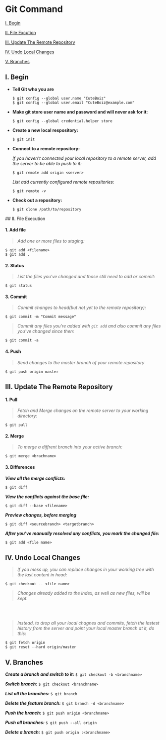 # Git Command

[I. Begin](https://github.com/CuteBoiz/Ubuntu/blob/master/Git-bash/Git.md#i-begin)

[II. File Excution](https://github.com/CuteBoiz/Ubuntu/blob/master/Git-bash/Git.md#ii-file-execution)

[III. Update The Remote Repository](https://github.com/CuteBoiz/Ubuntu/blob/master/Git-bash/Git.md#iii-update-the-remote-repository)

[IV. Undo Local Changes](https://github.com/CuteBoiz/Ubuntu/blob/master/Git-bash/Git.md#iv-undo-local-changes)

[V. Branches](https://github.com/CuteBoiz/Ubuntu/blob/master/Git-bash/Git.md#v-branches)

## I. Begin
<ul>
<li><b> Tell Git who you are </b></li>

```
$ git config --global user.name "CuteBoiz"
$ git config --global user.email "CuteBoiz@example.com"
```

<li><b> Make git store user name and password and will never ask for it: </b></li>

```
$ git config --global credential.helper store
```

<li><b> Create a new local respository: </b></li>

```
$ git init
```

<li><b> Connect to a remote repository: </b></li>

*If you haven't connected your local repository to a remote server, add the server to be able to push to it:*

```
$ git remote add origin <server>
```

*List add currently configured remote repositories:*

```
$ git remote -v
```

<li><b> Check out a repository: </b></li>

```
$ git clone /path/to/repository
```
</ul>
## II. File Execution

#### 1. Add file
>*Add one or more files to staging:*

```
$ git add <filename>
$ git add .
```

#### 2. Status
>*List the files you've changed and those still need to add or commit:*

```
$ git status
```

#### 3. Commit
>*Commit changes to head(but not yet to the remote repository):*

```
$ git commit -m "Commit message"
```

>*Commit any files you're added with `git add` and also commit any files you've changed since then:*

```
$ git commit -a
```


#### 4. Push
>*Send changes to the master branch of your remote repository*

```
$ git push origin master
```


## III. Update The Remote Repository

#### 1. Pull 
>*Fetch and Merge changes on the remote server to your working directory:*

```
$ git pull
```

#### 2. Merge
>*To merge a diffrent branch into your active branch:*

```
$ git merge <brachname>
```

#### 3. Differences
***View all the merge conflicts:***
```
$ git diff
```

***View the conflicts against the base file:***
```
$ git diff --base <filename>
```

***Preview changes, before merging***
```
$ git diff <sourcebranch> <targetbranch>
```

***After you've manually resolved any conflicts, you mark the changed file:***
```
$ git add <file name>
```

## IV. Undo Local Changes
>*If you mess up, you can replace changes in your working tree with the last content in head:*

```
$ git checkout -- <file name>
```
>*Changes already added to the index, as well as new files, will be kept.*
</br>
</br>

>*Instead, to drop all your local chagnes and commits, fetch the lastest history from the server and point your local master branch at it, do this:*
```
$ git fetch origin
$ git reset --hard origin/master
```
## V. Branches

***Create a branch and switch to it:***
`$ git checkout -b <branchname> ` 

***Switch branch:***
`$ git checkout <branchname> `

***List all the branches:***
`$ git branch`

***Delete the feature branch:***
`$ git branch -d <branchname> `

***Push the branch:***
`$ git push origin <branchname> `

***Push all branches:***
`$ git push --all origin `

***Delete a branch:***
`$ git push origin :<branchname>`





